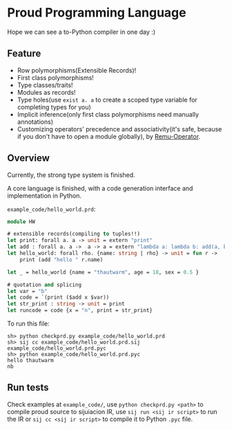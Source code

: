 # Proud Programming Language

Hope we can see a to-Python compiler in one day :)
 
## Feature

- Row polymorphisms(Extensible Records)! 
- First class polymorphisms!
- Type classes/traits!
- Modules as records!
- Type holes(use `exist a. a` to create a scoped type variable for completing types for you)
- Implicit inference(only first class polymorphisms need manually annotations)
- Customizing operators' precedence and associativity(it's safe, because if you don't have to open a module globally), by [Remu-Operator](https://github.com/RemuLang/remu-operator).

## Overview

Currently, the strong type system is finished.

A core language is finished, with a code generation interface and implementation in Python.

`example_code/hello_world.prd`:

```ocaml
module HW

# extensible records(compiling to tuples!!)
let print: forall a. a -> unit = extern "print"
let add : forall a. a ->  a -> a = extern "lambda a: lambda b: add(a, b)"
let hello_world: forall rho. {name: string | rho} -> unit = fun r ->
    print (add "hello " r.name)

let _ = hello_world {name = "thautwarm", age = 18, sex = 0.5 }

# quotation and splicing
let var = "b"
let code = `(print ($add x $var))
let str_print : string -> unit = print
let runcode = code {x = "n", print = str_print}
``` 

To run this file:
```shell script
sh> python checkprd.py example_code/hello_world.prd
sh> sij cc example_code/hello_world.prd.sij example_code/hello_world.prd.pyc
sh> python example_code/hello_world.prd.pyc
hello thautwarm
nb
```

## Run tests

Check examples at `example_code/`, use `python checkprd.py <path>` to compile proud source to sijuiacion IR,
use `sij run <sij ir script>` to run the IR or `sij cc <sij ir script>` to compile it to Python `.pyc` file.

